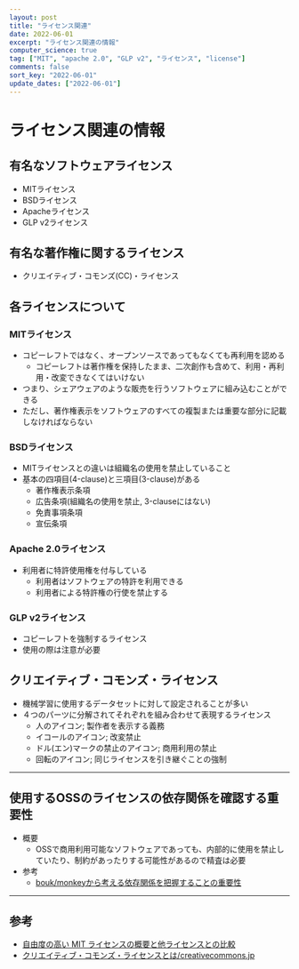 ```yaml
---
layout: post
title: "ライセンス関連"
date: 2022-06-01
excerpt: "ライセンス関連の情報"
computer_science: true
tag: ["MIT", "apache 2.0", "GLP v2", "ライセンス", "license"]
comments: false
sort_key: "2022-06-01"
update_dates: ["2022-06-01"]
---
```


# ライセンス関連の情報

## 有名なソフトウェアライセンス
 - MITライセンス
 - BSDライセンス
 - Apacheライセンス
 - GLP v2ライセンス

## 有名な著作権に関するライセンス
 - クリエイティブ・コモンズ(CC)・ライセンス

## 各ライセンスについて

### MITライセンス
 - コピーレフトではなく、オープンソースであってもなくても再利用を認める
   - コピーレフトは著作権を保持したまま、二次創作も含めて、利用・再利用・改変できなくてはいけない
 - つまり、シェアウェアのような販売を行うソフトウェアに組み込むことができる
 - ただし、著作権表示をソフトウェアのすべての複製または重要な部分に記載しなければならない

### BSDライセンス
 - MITライセンスとの違いは組織名の使用を禁止していること
 - 基本の四項目(4-clause)と三項目(3-clause)がある
   - 著作権表示条項
   - 広告条項(組織名の使用を禁止, 3-clauseにはない)
   - 免責事項条項
   - 宣伝条項
 
### Apache 2.0ライセンス
 - 利用者に特許使用権を付与している
   - 利用者はソフトウェアの特許を利用できる
   - 利用者による特許権の行使を禁止する

### GLP v2ライセンス
 - コピーレフトを強制するライセンス
 - 使用の際は注意が必要

## クリエイティブ・コモンズ・ライセンス
 - 機械学習に使用するデータセットに対して設定されることが多い
 - ４つのパーツに分解されてそれぞれを組み合わせて表現するライセンス
   - 人のアイコン; 製作者を表示する義務
   - イコールのアイコン; 改変禁止
   - ドル(エン)マークの禁止のアイコン; 商用利用の禁止
   - 回転のアイコン; 同じライセンスを引き継ぐことの強制

---

## 使用するOSSのライセンスの依存関係を確認する重要性
 - 概要
   - OSSで商用利用可能なソフトウェアであっても、内部的に使用を禁止していたり、制約があったりする可能性があるので精査は必要
 - 参考
   - [bouk/monkeyから考える依存関係を把握することの重要性](https://www.hitachi-solutions.co.jp/oms/sp/blog/2021120104/)

---

## 参考
 - [自由度の高い MIT ライセンスの概要と他ライセンスとの比較](https://yamory.io/blog/about-mit-License/)
 - [クリエイティブ・コモンズ・ライセンスとは/creativecommons.jp](https://creativecommons.jp/licenses/)
